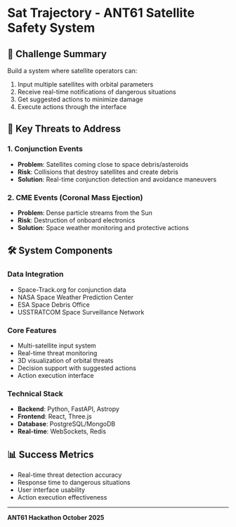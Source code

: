 # Sat Trajectory - ANT61 Satellite Safety System

## 🎯 Challenge Summary
Build a system where satellite operators can:
1. Input multiple satellites with orbital parameters
2. Receive real-time notifications of dangerous situations
3. Get suggested actions to minimize damage
4. Execute actions through the interface

## 🚨 Key Threats to Address

### 1. Conjunction Events
- **Problem**: Satellites coming close to space debris/asteroids
- **Risk**: Collisions that destroy satellites and create debris
- **Solution**: Real-time conjunction detection and avoidance maneuvers

### 2. CME Events (Coronal Mass Ejection)
- **Problem**: Dense particle streams from the Sun
- **Risk**: Destruction of onboard electronics
- **Solution**: Space weather monitoring and protective actions

## 🛠️ System Components

### Data Integration
- Space-Track.org for conjunction data
- NASA Space Weather Prediction Center
- ESA Space Debris Office
- USSTRATCOM Space Surveillance Network

### Core Features
- Multi-satellite input system
- Real-time threat monitoring
- 3D visualization of orbital threats
- Decision support with suggested actions
- Action execution interface

### Technical Stack
- **Backend**: Python, FastAPI, Astropy
- **Frontend**: React, Three.js
- **Database**: PostgreSQL/MongoDB
- **Real-time**: WebSockets, Redis

## 📊 Success Metrics
- Real-time threat detection accuracy
- Response time to dangerous situations
- User interface usability
- Action execution effectiveness

---
**ANT61 Hackathon October 2025**
